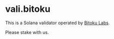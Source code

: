 # vali.bitoku

This is a Solana validator operated by [Bitoku Labs](https://bitoku.io).

Please stake with us.
